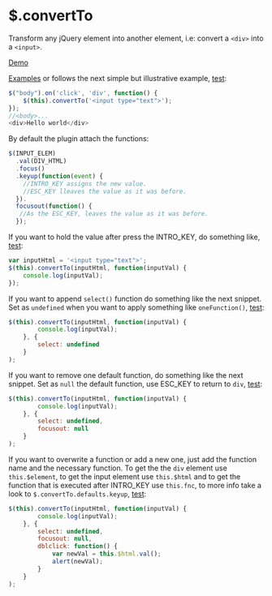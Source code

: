# $.convertTo
Transform any jQuery element into another element, i.e: convert a ```<div>``` into a ```<input>```.

[Demo](http://rodrigosaladoanaya.github.io/jqueryConvertTo/index.html)

[Examples](https://github.com/rodrigoSaladoAnaya/jqueryConvertTo/blob/master/index.html)  or follows the next simple  but illustrative example, [test](http://rodrigosaladoanaya.github.io/jqueryConvertTo/simpleTest1.html):
```javascript
$("body").on('click', 'div', function() {
	$(this).convertTo('<input type="text">');
});
//<body>...
<div>Hello world</div>
```
By default the plugin attach the functions: 
```javascript
$(INPUT_ELEM)
  .val(DIV_HTML)
  .focus()
  .keyup(function(event) {
    //INTRO_KEY assigns the new value.
    //ESC_KEY lleaves the value as it was before.
  }).
  focusout(function() {
   //As the ESC_KEY, leaves the value as it was before.
  });
```
If you want to hold the value after press the INTRO_KEY, do something like, [test](http://rodrigosaladoanaya.github.io/jqueryConvertTo/simpleTest2.html):
```javascript
var inputHtml = '<input type="text">';
$(this).convertTo(inputHtml, function(inputVal) {
	console.log(inputVal);
});
```
If you want to append ```select()``` function do something like the next snippet. Set as ```undefined``` when you want to apply something like ```oneFunction()```, [test](http://rodrigosaladoanaya.github.io/jqueryConvertTo/simpleTest3.html):
```javascript
$(this).convertTo(inputHtml, function(inputVal) {
		console.log(inputVal);
	}, {
		select: undefined
	}
);
```
If you want to remove one default function, do something like the next snippet. Set as ```null``` the default function, use ESC_KEY to return to ```div```, [test](http://rodrigosaladoanaya.github.io/jqueryConvertTo/simpleTest4.html):
```javascript
$(this).convertTo(inputHtml, function(inputVal) {
		console.log(inputVal);
	}, {
		select: undefined,
		focusout: null
	}
);
```
If you want to overwrite a function or add a new one, just add the function name and the necessary function. To get the the ```div``` element use ```this.$element```, to get the input element use ```this.$html``` and to get the function that is executed after INTRO_KEY use ```this.fnc```, to more info take a look to ```$.convertTo.defaults.keyup```, [test](http://rodrigosaladoanaya.github.io/jqueryConvertTo/simpleTest5.html):
```javascript
$(this).convertTo(inputHtml, function(inputVal) {
		console.log(inputVal);
	}, {
		select: undefined,
		focusout: null,
		dblclick: function() {
			var newVal = this.$html.val();
			alert(newVal);					
		}
	}
);
```

